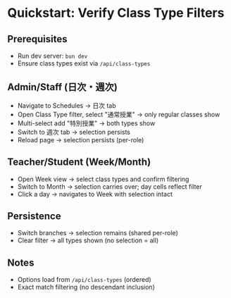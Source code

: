 # Quickstart: Verify Class Type Filters

## Prerequisites

- Run dev server: `bun dev`
- Ensure class types exist via `/api/class-types`

## Admin/Staff (日次・週次)

- Navigate to Schedules → 日次 tab
- Open Class Type filter, select "通常授業" → only regular classes show
- Multi-select add "特別授業" → both types show
- Switch to 週次 tab → selection persists
- Reload page → selection persists (per-role)

## Teacher/Student (Week/Month)

- Open Week view → select class types and confirm filtering
- Switch to Month → selection carries over; day cells reflect filter
- Click a day → navigates to Week with selection intact

## Persistence

- Switch branches → selection remains (shared per-role)
- Clear filter → all types shown (no selection = all)

## Notes

- Options load from `/api/class-types` (ordered)
- Exact match filtering (no descendant inclusion)
